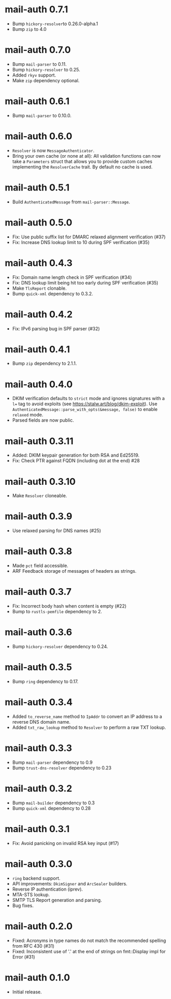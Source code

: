 mail-auth 0.7.1
================================
- Bump `hickory-resolver`to 0.26.0-alpha.1
- Bump `zip` to 4.0

mail-auth 0.7.0
================================
- Bump `mail-parser` to 0.11.
- Bump `hickory-resolver` to 0.25.
- Added `rkyv` support.
- Make `zip` dependency optional.

mail-auth 0.6.1
================================
- Bump `mail-parser` to 0.10.0.

mail-auth 0.6.0
================================
- `Resolver` is now `MessageAuthenticator`.
- Bring your own cache (or none at all): All validation functions can now take a `Parameters` struct that allows you to provide custom caches implementing the `ResolverCache` trait. By default no cache is used.

mail-auth 0.5.1
================================
- Build `AuthenticatedMessage` from `mail-parser::Message`.

mail-auth 0.5.0
================================
- Fix: Use public suffix list for DMARC relaxed alignment verification (#37)
- Fix: Increase DNS lookup limit to 10 during SPF verification (#35)

mail-auth 0.4.3
================================
- Fix: Domain name length check in SPF verification (#34)
- Fix: DNS lookup limit being hit too early during SPF verification (#35)
- Make `TlsReport` clonable.
- Bump `quick-xml` dependency to 0.3.2.

mail-auth 0.4.2
================================
- Fix: IPv6 parsing bug in SPF parser (#32)

mail-auth 0.4.1
================================
- Bump `zip` dependency to 2.1.1.

mail-auth 0.4.0
================================
- DKIM verification defaults to `strict` mode and ignores signatures with a `l=` tag to avoid exploits (see https://stalw.art/blog/dkim-exploit). Use `AuthenticatedMessage::parse_with_opts(&message, false)` to enable `relaxed` mode.
- Parsed fields are now public.

mail-auth 0.3.11
================================
- Added: DKIM keypair generation for both RSA and Ed25519.
- Fix:  Check PTR against FQDN (including dot at the end) #28 

mail-auth 0.3.10
================================
- Make `Resolver` cloneable.

mail-auth 0.3.9
================================
- Use relaxed parsing for DNS names (#25)

mail-auth 0.3.8
================================
- Made `pct` field accessible.
- ARF Feedback storage of messages of headers as strings.

mail-auth 0.3.7
================================
- Fix: Incorrect body hash when content is empty (#22)
- Bump to `rustls-pemfile` dependency to 2.

mail-auth 0.3.6
================================
- Bump `hickory-resolver` dependency to 0.24.

mail-auth 0.3.5
================================
- Bump `ring` dependency to 0.17.

mail-auth 0.3.4
================================
- Added `to_reverse_name` method to `IpAddr` to convert an IP address to a reverse DNS domain name.
- Added `txt_raw_lookup` method to `Resolver` to perform a raw TXT lookup.

mail-auth 0.3.3
================================
- Bump `mail-parser` dependency to 0.9
- Bump `trust-dns-resolver` dependency to 0.23

mail-auth 0.3.2
================================
- Bump `mail-builder` dependency to 0.3
- Bump `quick-xml` dependency to 0.28

mail-auth 0.3.1
================================
- Fix: Avoid panicking on invalid RSA key input (#17)

mail-auth 0.3.0
================================
- ``ring`` backend support.
- API improvements: ``DkimSigner`` and ``ArcSealer`` builders.
- Reverse IP authentication (iprev).
- MTA-STS lookup.
- SMTP TLS Report generation and parsing.
- Bug fixes.

mail-auth 0.2.0
================================
- Fixed: Acronyms in type names do not match the recommended spelling from RFC 430 (#31)
- Fixed: Inconsistent use of '.' at the end of strings on fmt::Display impl for Error (#31)

mail-auth 0.1.0
================================
- Initial release.

